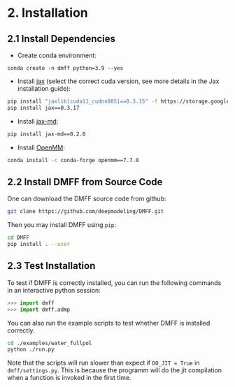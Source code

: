 # 2. Installation
## 2.1 Install Dependencies
+ Create conda environment:
```
conda create -n dmff python=3.9 --yes
```
+ Install [jax](https://github.com/google/jax) (select the correct cuda version, see more details in the Jax installation guide):
```bash
pip install "jaxlib[cuda11_cudnn805]==0.3.15" -f https://storage.googleapis.com/jax-releases/jax_cuda_releases.html
pip install jax==0.3.17
```
+ Install [jax-md](https://github.com/google/jax-md):
```bash
pip install jax-md==0.2.0
```
+ Install [OpenMM](https://openmm.org/):
```bash
conda install -c conda-forge openmm==7.7.0
```
## 2.2 Install DMFF from Source Code
One can download the DMFF source code from github:
```bash
git clone https://github.com/deepmodeling/DMFF.git
```
Then you may install DMFF using `pip`:
```bash
cd DMFF
pip install . --user
```

## 2.3 Test Installation
To test if DMFF is correctly installed, you can run the following commands in an interactive python session:
```python
>>> import dmff
>>> import dmff.admp
```

You can also run the example scripts to test whether DMFF is installed correctly.
```bash
cd ./examples/water_fullpol
python ./run.py

```
Note that the scripts will run slower than expect if `DO_JIT = True` in `dmff/settings.py`. This is because the programm will do the jit compilation when a function is invoked in the first time.
